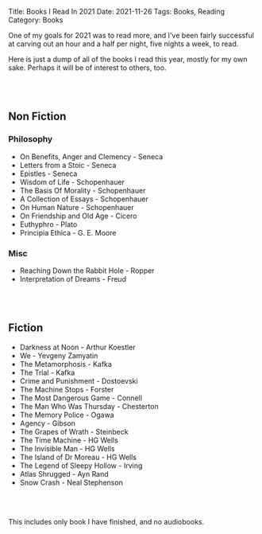 Title: Books I Read In 2021
Date: 2021-11-26
Tags: Books, Reading
Category: Books

One of my goals for 2021 was to read more, and I've been fairly successful at carving out an hour and a half per night, five nights a week, to read.

Here is just a dump of all of the books I read this year, mostly for my own sake. Perhaps it will be of interest to others, too.

<br><br>

## Non Fiction


### Philosophy
- On Benefits, Anger and Clemency - Seneca
- Letters from a Stoic - Seneca
- Epistles - Seneca
- Wisdom of Life - Schopenhauer
- The Basis Of Morality - Schopenhauer
- A Collection of Essays - Schopenhauer
- On Human Nature - Schopenhauer
- On Friendship and Old Age - Cicero
- Euthyphro - Plato
- Principia Ethica - G. E. Moore


### Misc
- Reaching Down the Rabbit Hole - Ropper
- Interpretation of Dreams - Freud

<br><br>

## Fiction
- Darkness at Noon - Arthur Koestler
- We - Yevgeny Zamyatin
- The Metamorphosis - Kafka
- The Trial - Kafka
- Crime and Punishment - Dostoevski
- The Machine Stops - Forster
- The Most Dangerous Game - Connell
- The Man Who Was Thursday - Chesterton
- The Memory Police - Ogawa
- Agency - Gibson
- The Grapes of Wrath - Steinbeck
- The Time Machine - HG Wells
- The Invisible Man - HG Wells
- The Island of Dr Moreau - HG Wells
- The Legend of Sleepy Hollow - Irving
- Atlas Shrugged - Ayn Rand
- Snow Crash - Neal Stephenson

<br><br>

This includes only book I have finished, and no audiobooks. 

